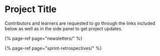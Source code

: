 # Project Title

Contributors and learners are requested to go through the links included below as well as in the side panel to get project updates.



{% page-ref page="newsletters/" %}

{% page-ref page="sprint-retrospectives/" %}



